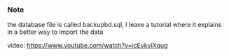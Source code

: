 ### Note

the database file is called backupbd.sql, I leave a tutorial where it explains in a better way to import the data

video: https://www.youtube.com/watch?v=icEvkyIXqug